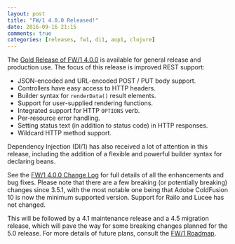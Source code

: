```yaml
---
layout: post
title: "FW/1 4.0.0 Released!"
date: 2016-09-16 21:15
comments: true
categories: [releases, fw1, di1, aop1, clojure]
---
```

The [Gold Release of FW/1 4.0.0](https://github.com/framework-one/fw1/releases/tag/v4.0.0) is available for general release and production use. The focus of this release is improved REST support:

* JSON-encoded and URL-encoded POST / PUT body support.
* Controllers have easy access to HTTP headers.
* Builder syntax for `renderData()` result elements.
* Support for user-supplied rendering functions.
* Integrated support for HTTP `OPTIONS` verb.
* Per-resource error handling.
* Setting status text (in addition to status code) in HTTP responses.
* Wildcard HTTP method support.

Dependency Injection (DI/1) has also received a lot of attention in this release, including the addition of a flexible and powerful builder syntax for declaring beans.

See the [FW/1 4.0.0 Change Log](http://framework-one.github.io/documentation/4.0/changes.html) for full details of all the enhancements and bug fixes. Please note that there are a few breaking (or potentially breaking) changes since 3.5.1, with the most notable one being that Adobe ColdFusion 10 is now the minimum supported version. Support for Railo and Lucee has not changed.

This will be followed by a 4.1 maintenance release and a 4.5 migration release, which will pave the way for some breaking changes planned for the 5.0 release. For more details of future plans, consult the [FW/1 Roadmap](http://framework-one.github.io/documentation/roadmap.html).
